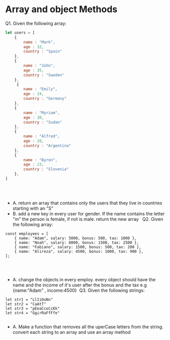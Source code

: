 # Array and object Methods

Q1. Given the following array:
​
```js
let users = [
    {
        name : "Mark",
        age : 32,
        country : "Spain"
    },
    {
        name : "John",
        age : 35,
        country : "Sweden"
    },
     {
        name : "Emily",
        age : 24,
        country : "Germany"
    },
    {
        name : "Myriam",
        age : 30,
        country : "Sudan"
    },
    {
        name : "Alfred",
        age : 28,
        country : "Argentina"
    },
    {
        name : "Byron",
        age : 23,
        country : "Slovenia"
    },
]
​
```
​
- A. return an array that contains only the users that they live in countries starting with an "S"
- B. add a new key in every user for gender. If the name contains the letter "m" the person is female, if not is male. return the new array
​
​
​
Q2. Given the following array:
​
```
const employees = [
    { name: "Adam", salary: 5000, bonus: 500, tax: 1000 },
    { name: "Noah", salary: 8000, bonus: 1500, tax: 2500 },
    { name: "Fabiano", salary: 1500, bonus: 500, tax: 200 },
    { name: "Alireza", salary: 4500, bonus: 1000, tax: 900 },
];
​
```
​
- A. change the objects in every employ. every object should have the name and the income of it's user after the bonus and the tax
  e.g {name:"Adam" , income:4500}
​
Q3. Given the following strings:
​
```
let str1 = "LlIiOoNn"
let str2 = "CaAtT"
let str3 = "pEeaCcoCcKk"
let str4 = "GgirRaFfFfe"
​
```
* A. Make a function that removes all the uperCase letters from the string. convert each string to an array and use an array method

